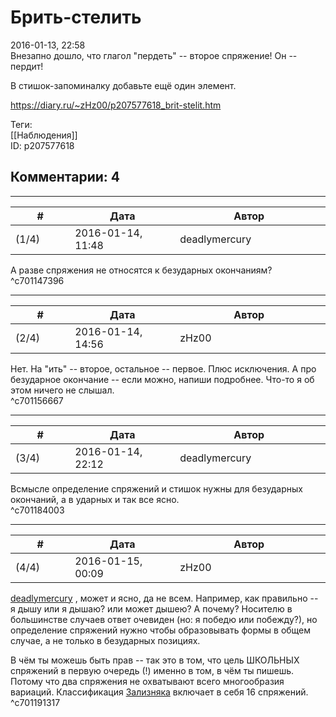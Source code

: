 Брить-стелить
=============

  
2016-01-13, 22:58  
 Внезапно дошло, что глагол "пердеть" -- второе спряжение! Он -- пердит!   
   
 В стишок-запоминалку добавьте ещё один элемент.   
  
<https://diary.ru/~zHz00/p207577618_brit-stelit.htm>  
  
Теги:  
[[Наблюдения]]  
ID: p207577618  


Комментарии: 4
--------------

  


---



|         #         |              Дата              |                     Автор                     |           ID           |
| --- | --- | --- | --- |
| (1/4) | 2016-01-14, 11:48 | deadlymercury | c701147396 |

  
 А разве спряжения не относятся к безударных окончаниям?   
 ^c701147396

---



|         #         |              Дата              |                     Автор                     |           ID           |
| --- | --- | --- | --- |
| (2/4) | 2016-01-14, 14:56 | zHz00 | c701156667 |

  
 Нет. На "ить" -- второе, остальное -- первое. Плюс исключения. А про безударное окончание -- если можно, напиши подробнее. Что-то я об этом ничего не слышал.   
 ^c701156667

---



|         #         |              Дата              |                     Автор                     |           ID           |
| --- | --- | --- | --- |
| (3/4) | 2016-01-14, 22:12 | deadlymercury | c701184003 |

  
 Всмысле определение спряжений и стишок нужны для безударных окончаний, а в ударных и так все ясно.   
 ^c701184003

---



|         #         |              Дата              |                     Автор                     |           ID           |
| --- | --- | --- | --- |
| (4/4) | 2016-01-15, 00:09 | zHz00 | c701191317 |

  
  [deadlymercury](http://crazysupp.diary.ru "Записки безумного саппорта")  , может и ясно, да не всем. Например, как правильно -- я дышу или я дышаю? или может дышею? А почему? Носителю в большинстве случаев ответ очевиден (но: я победю или побежду?), но определение спряжений нужно чтобы образовывать формы в общем случае, а не только в безударных позициях.   
   
 В чём ты можешь быть прав -- так это в том, что цель ШКОЛЬНЫХ спряжений в первую очередь (!) именно в том, в чём ты пишешь. Потому что два спряжения не охватывают всего многообразия вариаций. Классификация  [Зализняка](https://ru.wiktionary.org/wiki/%D0%92%D0%B8%D0%BA%D0%B8%D1%81%D0%BB%D0%BE%D0%B2%D0%B0%D1%80%D1%8C:%D0%A8%D0%B0%D0%B1%D0%BB%D0%BE%D0%BD%D1%8B_%D1%81%D0%BB%D0%BE%D0%B2%D0%BE%D0%B8%D0%B7%D0%BC%D0%B5%D0%BD%D0%B5%D0%BD%D0%B8%D0%B9/%D0%93%D0%BB%D0%B0%D0%B3%D0%BE%D0%BB%D1%8B)  включает в себя 16 спряжений.   
 ^c701191317